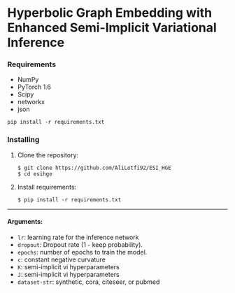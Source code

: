 # Hyperbolic Graph Embedding with Enhanced Semi-Implicit Variational Inference

### Requirements
- NumPy
- PyTorch 1.6 
- Scipy
- networkx
- json


```pip install -r requirements.txt``` 

### Installing

1. Clone the repository:
    ```shell
    $ git clone https://github.com/AliLotfi92/ESI_HGE
    $ cd esihge
    ```
2. Install requirements:
    ```shell
    $ pip install -r requirements.txt
    ```
---


#### Arguments:
* ```lr```: learning rate for the inference network
* ```dropout```: Dropout rate (1 - keep probability).
* ```epochs```: number of epochs to train the model. 
* ```c```: constant  negative  curvature
* ```K```: semi-implicit vi hyperparameters
* ```J```: semi-implicit vi hyperparameters
* ```dataset-str```: synthetic, cora, citeseer, or pubmed
